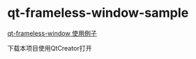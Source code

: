 # qt-frameless-window-sample

[qt-frameless-window 使用例子](https://github.com/hanjianqiao/qt-frameless-window)

下载本项目使用QtCreator打开
